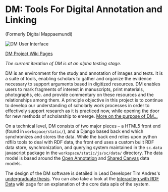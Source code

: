 DM: Tools For Digital Annotation and Linking
==
(Formerly Digital Mappaemundi)

![DM User Interface](http://dm.drew.edu/dm_workspace/dm_github_images/DM_User_Interface.png)

[DM Project Wiki Pages](https://github.com/timandres/DM/wiki/_pages)

*The current iteration of DM is at an alpha testing stage.*

DM is an environment for the study and annotation of images and texts. It is a suite of tools, enabling scholars to gather and organize the evidence necessary to support arguments based in digitized resources. DM enables users to mark fragments of interest in manuscripts, print materials, photographs, etc. and provide commentary on these resources and the relationships among them. A principle objective in this project is to continue to develop our understanding of scholarly work processes in order to effectively support research as it is practiced now, while opening the door for new methods of scholarship to emerge. [More on the purpose of DM...](https://github.com/timandres/DM/wiki/The-Purpose-of-DM)

On a technical level, DM consists of two major pieces – a HTML5 front end (found in `workspace/static/`), and a Django based back end which synchronizes and stores the data. While the back end relies upon python rdflib tools to deal with RDF data, the front end uses a custom built RDF data store, synchronization, and querying system maintained in the `sc.data` javascript package in the `workspace/static/js/sc/data/` directory. The data model is based around the [Open Annotation](http://www.openannotation.org/) and [Shared Canvas](http://www.shared-canvas.org/) data models.


The design of the DM software is detailed in Lead Developer Tim Andres's [undergraduate thesis](http://walter.drew.edu/ETD/BA/2014/Andres/TAndres.pdf). You can also take a look at the [Interacting with RDF Data](https://github.com/timandres/DM/wiki/Interacting-with-RDF-Data) wiki page for an explanation of the core data apis of the system.
